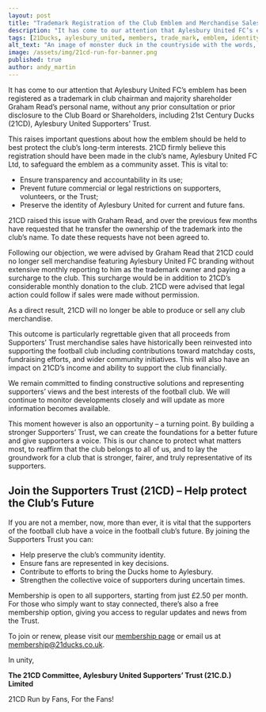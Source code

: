 ```yaml
---
layout: post
title: "Trademark Registration of the Club Emblem and Merchandise Sales"
description: "It has come to our attention that Aylesbury United FC’s emblem has been registered as a trademark in club chairman and majority shareholder Graham Read’s personal name."
tags: [21Ducks, aylesbury_united, members, trade_mark, emblem, identity, merchandise]
alt_text: "An image of monster duck in the countryside with the words, 21cd run by fans, for fans."
image: /assets/img/21cd-run-for-banner.png
published: true
author: andy_martin
---
```

It has come to our attention that Aylesbury United FC’s emblem has been registered as a trademark in club chairman and majority shareholder Graham Read’s personal name, without any prior consultation or prior disclosure to the Club Board or Shareholders, including 21st Century Ducks (21CD), Aylesbury United Supporters’ Trust.
 
This raises important questions about how the emblem should be held to best protect the club’s long-term interests. 21CD firmly believe this registration should have been made in the club’s name, Aylesbury United FC Ltd, to safeguard the emblem as a community asset. This is vital to:

* Ensure transparency and accountability in its use;
* Prevent future commercial or legal restrictions on supporters, volunteers, or the Trust;
* Preserve the identity of Aylesbury United for current and future fans.
 
21CD raised this issue with Graham Read, and over the previous few months have requested that he transfer the ownership of the trademark into the club’s name. To date these requests have not been agreed to.
 
Following our objection, we were advised by Graham Read that 21CD could no longer sell merchandise featuring Aylesbury United FC branding without extensive monthly reporting to him as the trademark owner and paying a surcharge to the club. This surcharge would be in addition to 21CD’s considerable monthly donation to the club. 21CD were advised that legal action could follow if sales were made without permission.
 
As a direct result, 21CD will no longer be able to produce or sell any club merchandise.
 
This outcome is particularly regrettable given that all proceeds from Supporters’ Trust merchandise sales have historically been reinvested into supporting the football club including contributions toward matchday costs, fundraising efforts, and wider community initiatives. This will also have an impact on 21CD’s income and ability to support the club financially.
 
We remain committed to finding constructive solutions and representing supporters’ views and the best interests of the football club. We will continue to monitor developments closely and will update as more information becomes available.
 
This moment however is also an opportunity – a turning point. By building a stronger Supporters’ Trust, we can create the foundations for a better future and give supporters a voice. This is our chance to protect what matters most, to reaffirm that the club belongs to all of us, and to lay the groundwork for a club that is stronger, fairer, and truly representative of its supporters.
 
## Join the Supporters Trust (21CD) – Help protect the Club’s Future

If you are not a member, now, more than ever, it is vital that the supporters of the football club have a voice in the football club’s future. By joining the Supporters Trust you can:
 
* Help preserve the club’s community identity.
* Ensure fans are represented in key decisions.
* Contribute to efforts to bring the Ducks home to Aylesbury.
* Strengthen the collective voice of supporters during uncertain times.
 
Membership is open to all supporters, starting from just £2.50 per month.  For those who simply want to stay connected, there’s also a free membership option, giving you access to regular updates and news from the Trust.
 
To join or renew, please visit our [membership page](/members.html) or email us at membership@21ducks.co.uk.
 
In unity,
 
**The 21CD Committee, Aylesbury United Supporters’ Trust (21C.D.) Limited**

21CD Run by Fans, For the Fans!
